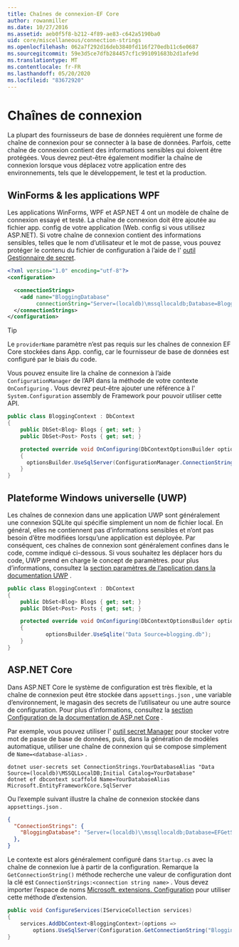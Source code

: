 ```yaml
---
title: Chaînes de connexion-EF Core
author: rowanmiller
ms.date: 10/27/2016
ms.assetid: aeb0f5f8-b212-4f89-ae83-c642a5190ba0
uid: core/miscellaneous/connection-strings
ms.openlocfilehash: 062a7f292d16deb3840fd116f270edb11c6e0687
ms.sourcegitcommit: 59e3d5ce7dfb284457cf1c991091683b2d1afe9d
ms.translationtype: MT
ms.contentlocale: fr-FR
ms.lasthandoff: 05/20/2020
ms.locfileid: "83672920"
---
```

# <a name="connection-strings"></a>Chaînes de connexion

La plupart des fournisseurs de base de données requièrent une forme de chaîne de connexion pour se connecter à la base de données. Parfois, cette chaîne de connexion contient des informations sensibles qui doivent être protégées. Vous devrez peut-être également modifier la chaîne de connexion lorsque vous déplacez votre application entre des environnements, tels que le développement, le test et la production.

## <a name="winforms--wpf-applications"></a>WinForms & les applications WPF

Les applications WinForms, WPF et ASP.NET 4 ont un modèle de chaîne de connexion essayé et testé. La chaîne de connexion doit être ajoutée au fichier app. config de votre application (Web. config si vous utilisez ASP.NET). Si votre chaîne de connexion contient des informations sensibles, telles que le nom d’utilisateur et le mot de passe, vous pouvez protéger le contenu du fichier de configuration à l’aide de l' [outil Gestionnaire de secret](/aspnet/core/security/app-secrets#secret-manager).

``` xml
<?xml version="1.0" encoding="utf-8"?>
<configuration>

  <connectionStrings>
    <add name="BloggingDatabase"
         connectionString="Server=(localdb)\mssqllocaldb;Database=Blogging;Trusted_Connection=True;" />
  </connectionStrings>
</configuration>
```

> [!TIP]  
> Le `providerName` paramètre n’est pas requis sur les chaînes de connexion EF Core stockées dans App. config, car le fournisseur de base de données est configuré par le biais du code.

Vous pouvez ensuite lire la chaîne de connexion à l’aide `ConfigurationManager` de l’API dans la méthode de votre contexte `OnConfiguring` . Vous devrez peut-être ajouter une référence à l' `System.Configuration` assembly de Framework pour pouvoir utiliser cette API.

``` csharp
public class BloggingContext : DbContext
{
    public DbSet<Blog> Blogs { get; set; }
    public DbSet<Post> Posts { get; set; }

    protected override void OnConfiguring(DbContextOptionsBuilder optionsBuilder)
    {
      optionsBuilder.UseSqlServer(ConfigurationManager.ConnectionStrings["BloggingDatabase"].ConnectionString);
    }
}
```

## <a name="universal-windows-platform-uwp"></a>Plateforme Windows universelle (UWP)

Les chaînes de connexion dans une application UWP sont généralement une connexion SQLite qui spécifie simplement un nom de fichier local. En général, elles ne contiennent pas d’informations sensibles et n’ont pas besoin d’être modifiées lorsqu’une application est déployée. Par conséquent, ces chaînes de connexion sont généralement confines dans le code, comme indiqué ci-dessous. Si vous souhaitez les déplacer hors du code, UWP prend en charge le concept de paramètres. pour plus d’informations, consultez la [section paramètres de l’application dans la documentation UWP](/windows/uwp/app-settings/store-and-retrieve-app-data) .

``` csharp
public class BloggingContext : DbContext
{
    public DbSet<Blog> Blogs { get; set; }
    public DbSet<Post> Posts { get; set; }

    protected override void OnConfiguring(DbContextOptionsBuilder optionsBuilder)
    {
            optionsBuilder.UseSqlite("Data Source=blogging.db");
    }
}
```

## <a name="aspnet-core"></a>ASP.NET Core

Dans ASP.NET Core le système de configuration est très flexible, et la chaîne de connexion peut être stockée dans `appsettings.json` , une variable d’environnement, le magasin des secrets de l’utilisateur ou une autre source de configuration. Pour plus d’informations, consultez la [section Configuration de la documentation de ASP.net Core](/aspnet/core/fundamentals/configuration) .

Par exemple, vous pouvez utiliser l' [outil secret Manager](/aspnet/core/security/app-secrets#secret-manager) pour stocker votre mot de passe de base de données, puis, dans la génération de modèles automatique, utiliser une chaîne de connexion qui se compose simplement de `Name=<database-alias>` .

```dotnetcli
dotnet user-secrets set ConnectionStrings.YourDatabaseAlias "Data Source=(localdb)\MSSQLLocalDB;Initial Catalog=YourDatabase"
dotnet ef dbcontext scaffold Name=YourDatabaseAlias Microsoft.EntityFrameworkCore.SqlServer
```

Ou l’exemple suivant illustre la chaîne de connexion stockée dans `appsettings.json` .

``` json
{
  "ConnectionStrings": {
    "BloggingDatabase": "Server=(localdb)\\mssqllocaldb;Database=EFGetStarted.ConsoleApp.NewDb;Trusted_Connection=True;"
  },
}
```

Le contexte est alors généralement configuré dans `Startup.cs` avec la chaîne de connexion lue à partir de la configuration. Remarque la `GetConnectionString()` méthode recherche une valeur de configuration dont la clé est `ConnectionStrings:<connection string name>` . Vous devez importer l’espace de noms [Microsoft. extensions. Configuration](/dotnet/api/microsoft.extensions.configuration) pour utiliser cette méthode d’extension.

``` csharp
public void ConfigureServices(IServiceCollection services)
{
    services.AddDbContext<BloggingContext>(options =>
        options.UseSqlServer(Configuration.GetConnectionString("BloggingDatabase")));
}
```
